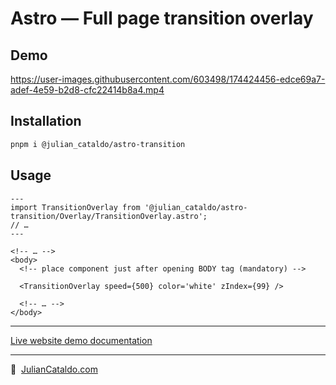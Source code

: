 # Astro — Full page transition overlay

## Demo

https://user-images.githubusercontent.com/603498/174424456-edce69a7-adef-4e59-b2d8-cfc22414b8a4.mp4

## Installation

```sh
pnpm i @julian_cataldo/astro-transition
```

## Usage

```astro
---
import TransitionOverlay from '@julian_cataldo/astro-transition/Overlay/TransitionOverlay.astro';
// …
---
```

```astro
<!-- … -->
<body>
  <!-- place component just after opening BODY tag (mandatory) -->

  <TransitionOverlay speed={500} color='white' zIndex={99} />

  <!-- … -->
</body>
```

---

[Live website demo documentation](../../demo)

---

🔗  [JulianCataldo.com](https://www.juliancataldo.com/)
